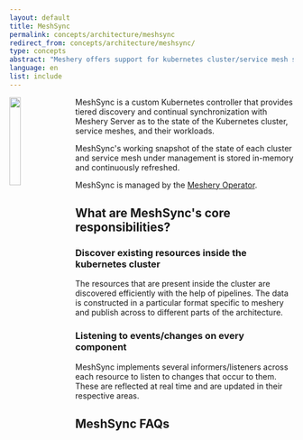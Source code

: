 ```yaml
---
layout: default
title: MeshSync
permalink: concepts/architecture/meshsync
redirect_from: concepts/architecture/meshsync/
type: concepts
abstract: "Meshery offers support for kubernetes cluster/service mesh state synchronization with the help of MeshSync."
language: en
list: include
---
```


<p style="display:block">
<img src="{{site.baseurl}}/assets/img/meshsync/meshsync.svg" align="left" 
    style="margin-right:1rem;margin-bottom:.5rem;" width="20%" />

MeshSync is a custom Kubernetes controller that provides tiered discovery and continual synchronization with Meshery Server as to the state of the Kubernetes cluster, service meshes, and their workloads.

</p>

MeshSync's working snapshot of the state of each cluster and service mesh under management is stored in-memory and continuously refreshed.

MeshSync is managed by the <a href="{{site.baseurl}}/concepts/architecture/operator">Meshery Operator</a>.

## What are MeshSync's core responsibilities?

### Discover existing resources inside the kubernetes cluster

The resources that are present inside the cluster are discovered efficiently with the help of pipelines. The data is constructed in a particular format specific to meshery and publish across to different parts of the architecture.

### Listening to events/changes on every component

MeshSync implements several informers/listeners across each resource to listen to changes that occur to them. These are reflected at real time and are updated in their respective areas.

## MeshSync FAQs

